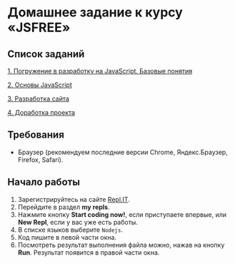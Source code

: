 # Домашнее задание к курсу «JSFREE»

## Список заданий
[1. Погружение в разработку на JavaScript. Базовые понятия](les-1)

[2. Основы JavaScript](les-2)  

[3. Разработка сайта](les-3)

[4. Доработка проекта](les-4)

## Требования

- Браузер (рекомендуем последние версии Chrome, Яндекс.Браузер, Firefox, Safari).

## Начало работы

1. Зарегистрируйтесь на сайте [Repl.IT](https://repl.it/).
2. Перейдите в раздел **my repls**.
3. Нажмите кнопку **Start coding now!**, если приступаете впервые, или **New Repl**, если у вас уже есть работы.
4. В списке языков выберите `Nodejs`.
5. Код пишите в левой части окна.
6. Посмотреть результат выполнения файла можно, нажав на кнопку **Run**. Результат появится в правой части окна.
